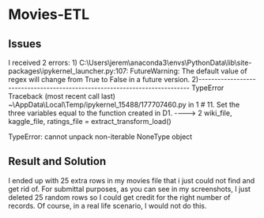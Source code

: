 # Movies-ETL
## Issues
I received 2 errors:
1)
C:\Users\jerem\anaconda3\envs\PythonData\lib\site-packages\ipykernel_launcher.py:107: FutureWarning: The default value of regex will change from True to False in a future version.
2)---------------------------------------------------------------------------
TypeError                                 Traceback (most recent call last)
~\AppData\Local\Temp/ipykernel_15488/177707460.py in <module>
      1 # 11. Set the three variables equal to the function created in D1.
----> 2 wiki_file, kaggle_file, ratings_file = extract_transform_load()

TypeError: cannot unpack non-iterable NoneType object

## Result and Solution
I ended up with 25 extra rows in my movies file that i just could not find and get rid of. For submittal purposes, as you can see in my screenshots, I just deleted 25 random rows so I could get credit for the right number of records. Of course, in a real life scenario, I would not do this. 
